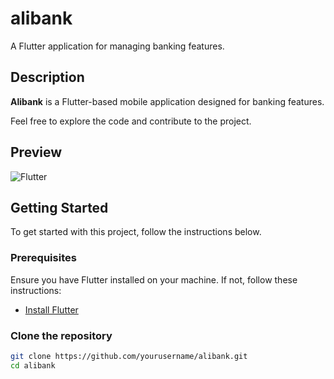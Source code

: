 # alibank

A Flutter application for managing banking features.

## Description

**Alibank** is a Flutter-based mobile application designed for banking features.

Feel free to explore the code and contribute to the project.

## Preview

![Flutter](https://github.com/user-attachments/assets/b3c21d81-1b98-4180-91f5-1956db508214)


## Getting Started

To get started with this project, follow the instructions below.

### Prerequisites

Ensure you have Flutter installed on your machine. If not, follow these instructions:

- [Install Flutter](https://flutter.dev/docs/get-started/install)

### Clone the repository

```bash
git clone https://github.com/yourusername/alibank.git
cd alibank
